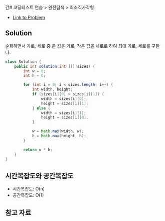 간# 코딩테스트 연습 > 완전탐색 > 최소직사각형

- [Link to Problem](https://school.programmers.co.kr/learn/courses/30/lessons/86491)

## Solution
순회하면서 가로, 세로 중 큰 값을 가로, 작은 값을 세로로 하여 최대 가로, 세로를 구한다.

```java
class Solution {
    public int solution(int[][] sizes) {
        int w = 0;
        int h = 0;

        for (int i = 0; i < sizes.length; i++) {
            int width, height;
            if (sizes[i][0] > sizes[i][1]) {
                width = sizes[i][0];
                height = sizes[i][1];
            } else {
                width = sizes[i][1];
                height = sizes[i][0];
            }

            w = Math.max(width, w);
            h = Math.max(height, h);
        }

        return w * h;
    }
}
```

## 시간복잡도와 공간복잡도
- 시간복잡도: O(n)
- 공간복잡도: O(1)

## 참고 자료


